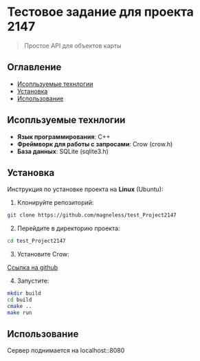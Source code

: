 # Тестовое задание для проекта 2147

> Простое API для объектов карты

## Оглавление
- [Исопльзуемые технлогии](#используемые-технлогии)
- [Установка](#установка)
- [Использование](#использование)

## Исопльзуемые технлогии
- **Язык программирования**: C++
- **Фреймворк для работы с запросами**: Crow (crow.h)
- **База данных**: SQLite (sqlite3.h)

## Установка

Инструкция по установке проекта на **Linux** (Ubuntu):

1. Клонируйте репозиторий:
```bash
git clone https://github.com/magneless/test_Project2147
```
2. Перейдите в директорию проекта:
```bash
cd test_Project2147
```

3. Установите Crow:

[Ссылка на github](https://github.com/CrowCpp/Crow?ysclid=m73pfnkuje653932681)

4. Запустите:
```bash
mkdir build
cd build
cmake ..
make run
```

## Использование

Сервер поднимается на localhost::8080

